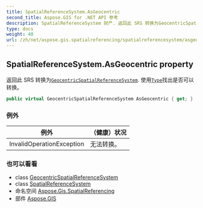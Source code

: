 ```yaml
---
title: SpatialReferenceSystem.AsGeocentric
second_title: Aspose.GIS for .NET API 参考
description: SpatialReferenceSystem 财产. 返回此 SRS 转换为GeocentricSpatialReferenceSystem. 使用Type找出是否可以转换
type: docs
weight: 40
url: /zh/net/aspose.gis.spatialreferencing/spatialreferencesystem/asgeocentric/
---
```

## SpatialReferenceSystem.AsGeocentric property

返回此 SRS 转换为[`GeocentricSpatialReferenceSystem`](../../geocentricspatialreferencesystem/). 使用[`Type`](../type/)找出是否可以转换。

```csharp
public virtual GeocentricSpatialReferenceSystem AsGeocentric { get; }
```

### 例外

| 例外 | （健康）状况 |
| --- | --- |
| InvalidOperationException | 无法转换。 |

### 也可以看看

* class [GeocentricSpatialReferenceSystem](../../geocentricspatialreferencesystem/)
* class [SpatialReferenceSystem](../)
* 命名空间 [Aspose.Gis.SpatialReferencing](../../spatialreferencesystem/)
* 部件 [Aspose.GIS](../../../)


